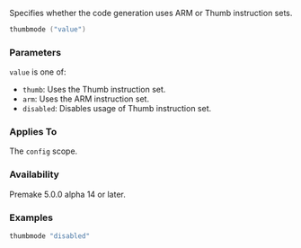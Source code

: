 Specifies whether the code generation uses ARM or Thumb instruction sets.

```lua
thumbmode ("value")
```

### Parameters ###

`value` is one of:

* `thumb`: Uses the Thumb instruction set.
* `arm`: Uses the ARM instruction set.
* `disabled`: Disables usage of Thumb instruction set.

### Applies To ###

The `config` scope.

### Availability ###

Premake 5.0.0 alpha 14 or later.

### Examples ###

```lua
thumbmode "disabled"
```

